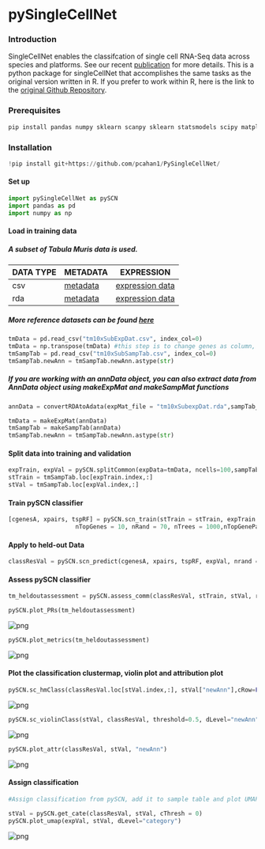 
# pySingleCellNet

### Introduction 
SingleCellNet enables the classifcation of single cell RNA-Seq data across species and platforms. See our recent [publication](https://doi.org/10.1016/j.cels.2019.06.004) for more details. This is a python package for singleCellNet that accomplishes the same tasks as the original version written in R. If you prefer to work within R, here is the link to the [original Github Repository](https://github.com/pcahan1/SingleCellNet/).

### Prerequisites

```python
pip install pandas numpy sklearn scanpy sklearn statsmodels scipy matplotlib seaborn umap-learn
```

### Installation

```python
!pip install git+https://github.com/pcahan1/PySingleCellNet/
```

#### Set up

```python
import pySingleCellNet as pySCN
import pandas as pd
import numpy as np
```

#### Load in training data 
##### A subset of Tabula Muris data is used. 
| DATA TYPE | METADATA | EXPRESSION |
|-------------|----------|------------|
| csv       | [metadata](https://s3.amazonaws.com/cnobjects/singleCellNet/examples/tm10xSubSampTab.csv) | [expression data](https://s3.amazonaws.com/cnobjects/singleCellNet/examples/tm10xSubExpDat.csv) |
| rda    | [metadata](https://s3.amazonaws.com/cnobjects/singleCellNet/examples/tm10xSubSampTab.rda) | [expression data](https://s3.amazonaws.com/cnobjects/singleCellNet/examples/tm10xSubExpDat.rda) |

##### More reference datasets can be found [here](https://github.com/pcahan1/SingleCellNet/)

```python
tmData = pd.read_csv("tm10xSubExpDat.csv", index_col=0)
tmData = np.transpose(tmData) #this step is to change genes as column, samples as row
tmSampTab = pd.read_csv("tm10xSubSampTab.csv", index_col=0)
tmSampTab.newAnn = tmSampTab.newAnn.astype(str)
```

##### If you are working with an annData object, you can also extract data from AnnData object using makeExpMat and makeSampMat functions
```python
annData = convertRDAtoAdata(expMat_file = "tm10xSubexpDat.rda",sampTab_file = "tm10xSubSampTab.rda", file_path = ".")

tmData = makeExpMat(annData)
tmSampTab = makeSampTab(annData)
tmSampTab.newAnn = tmSampTab.newAnn.astype(str)
```

#### Split data into training and validation

```python
expTrain, expVal = pySCN.splitCommon(expData=tmData, ncells=100,sampTab=tmSampTab, dLevel="newAnn")
stTrain = tmSampTab.loc[expTrain.index,:]
stVal = tmSampTab.loc[expVal.index,:]
```    

#### Train pySCN classifier

```python
[cgenesA, xpairs, tspRF] = pySCN.scn_train(stTrain = stTrain, expTrain = expTrain,
                   nTopGenes = 10, nRand = 70, nTrees = 1000,nTopGenePairs = 25, dLevel = "newAnn", stratify=True)
```

#### Apply to held-out Data

```python
classResVal = pySCN.scn_predict(cgenesA, xpairs, tspRF, expVal, nrand = 0)
```

#### Assess pySCN classifier

```python
tm_heldoutassessment = pySCN.assess_comm(classResVal, stTrain, stVal, resolution = 0.005, nRand = 0, dLevelSID = "cell", classTrain = "newAnn", classQuery = "newAnn")
```

```python
pySCN.plot_PRs(tm_heldoutassessment)
```
![png](md_img/output_17_0.png)


```python
pySCN.plot_metrics(tm_heldoutassessment)
```
![png](md_img/output_18_0.png)


#### Plot the classification clustermap, violin plot and attribution plot 

```python
pySCN.sc_hmClass(classResVal.loc[stVal.index,:], stVal["newAnn"],cRow=False,cCol=False)
```
![png](md_img/output_20_0.png)


```python
pySCN.sc_violinClass(stVal, classResVal, threshold=0.5, dLevel="newAnn", ncol=4 )
```
![png](md_img/output_21_0.png)

```python
pySCN.plot_attr(classResVal, stVal, "newAnn")
```
![png](md_img/output_22_0.png)


#### Assign classification

```python
#Assign classification from pySCN, add it to sample table and plot UMAP of validation data colored by classifcation category 

stVal = pySCN.get_cate(classResVal, stVal, cThresh = 0)
pySCN.plot_umap(expVal, stVal, dLevel="category")
```

![png](md_img/output_24_0.png)


